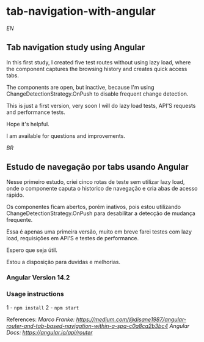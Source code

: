 # tab-navigation-with-angular

*EN*
## Tab navigation study using Angular

In this first study, I created five test routes without using lazy load, where the component captures the browsing history and creates quick access tabs.

The components are open, but inactive, because I'm using ChangeDetectionStrategy.OnPush to disable frequent change detection.

This is just a first version, very soon I will do lazy load tests, API'S requests and performance tests.

Hope it's helpful.

I am available for questions and improvements.



*BR*
## Estudo de navegação por tabs usando Angular

Nesse primeiro estudo, criei cinco rotas de teste sem utilizar lazy load, onde o componente caputa o historico de navegação e cria abas de acesso rápido.

Os componentes ficam abertos, porém inativos, pois estou utilizando ChangeDetectionStrategy.OnPush para desabilitar a detecção de mudança frequente. 

Essa é apenas uma primeira versão, muito em breve farei testes com lazy load, requisições em API'S e testes de performance.

Espero que seja útil.

Estou a disposição para duvidas e melhorias.


### Angular Version 14.2

### Usage instructions
1 - `npm install` 
2 - `npm start`


References:
*Marco Franke: https://medium.com/@disane1987/angular-router-and-tab-based-navigation-within-a-spa-c0a8ca2b3bc4*
*Angular Docs: https://angular.io/api/router*